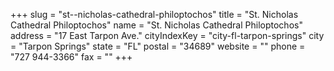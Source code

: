 +++
slug = "st--nicholas-cathedral-philoptochos"
title = "St. Nicholas Cathedral Philoptochos"
name = "St. Nicholas Cathedral Philoptochos"
address = "17 East Tarpon Ave."
cityIndexKey = "city-fl-tarpon-springs"
city = "Tarpon Springs"
state = "FL"
postal = "34689"
website = ""
phone = "727 944-3366"
fax = ""
+++
